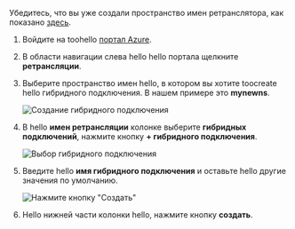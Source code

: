 Убедитесь, что вы уже создали пространство имен ретранслятора, как показано [здесь][namespace-how-to].

1. Войдите на toohello [портал Azure](https://portal.azure.com).
2. В области навигации слева hello hello портала щелкните **ретрансляции**.
3. Выберите пространство имен hello, в котором вы хотите toocreate hello гибридного подключения. В нашем примере это **mynewns**.
   
    ![Создание гибридного подключения](./media/relay-create-hybrid-connection-portal/create-hc-1.png)
4. В hello **имен ретрансляции** колонке выберите **гибридных подключений**, нажмите кнопку **+ гибридного подключения**.
   
    ![Выбор гибридного подключения](./media/relay-create-hybrid-connection-portal/create-hc-2.png)
5. Введите hello **имя гибридного подключения** и оставьте hello другие значения по умолчанию.
   
    ![Нажмите кнопку "Создать"](./media/relay-create-hybrid-connection-portal/create-hc-3.png)
6. Hello нижней части колонки hello, нажмите кнопку **создать**.

[namespace-how-to]: ../articles/service-bus-relay/relay-create-namespace-portal.md 